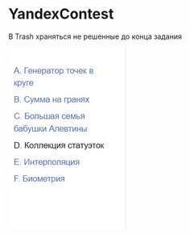 # YandexContest

В Trash храняться не решенные до конца задания

![Image alt](https://github.com/AshenRain/YandexContest/raw/main/3.jpg)
